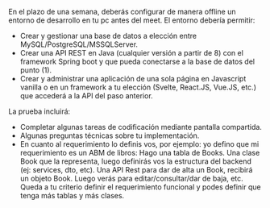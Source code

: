 En el plazo de una semana, deberás configurar de manera offline un entorno de 
desarrollo en tu pc antes del meet. El entorno debería permitir:

- Crear y gestionar una base de datos a elección entre MySQL/PostgreSQL/MSSQLServer.
- Crear una API REST en Java (cualquier versión a partir de 8) con el framework Spring boot y que pueda conectarse a la base de datos del punto (1).
- Crear y administrar una aplicación de una sola página en Javascript vanilla o en un framework a tu elección (Svelte, React.JS, Vue.JS, etc.) que accederá a la API del paso anterior.

La prueba incluirá:
- Completar algunas tareas de codificación mediante pantalla compartida.
- Algunas preguntas técnicas sobre tu implementación.
- En cuanto al requerimiento lo definis vos, por ejemplo: 
 yo defino que mi requerimiento es un ABM de libros:
Hago una tabla de Books.
Una clase Book que la representa, luego definirás vos la estructura del backend (ej: services, dto, etc).
Una API Rest para dar de alta un Book, recibirá un objeto Book.
Luego verás para editar/consultar/dar de baja, etc.
Queda a tu criterio definir el requerimiento funcional y podes definir que tenga más tablas y más clases.